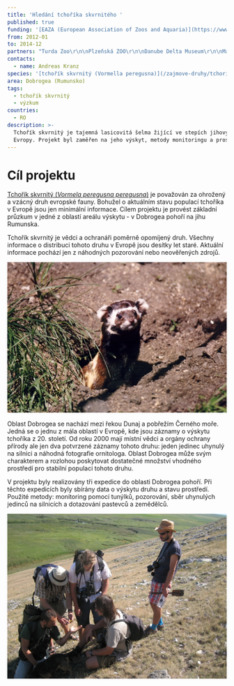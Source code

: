 ```yaml
---
title: 'Hledání tchoříka skvrnitého '
published: true
funding: '[EAZA (European Association of Zoos and Aquaria)](https://www.eaza.net/)'
from: 2012-01
to: 2014-12
partners: "Turda Zoo\r\n\nPlzeňská ZOO\r\n\nDanube Delta Museum\r\n\nMacin National Park\r\n\nNational Institute for Research in the Danube Delta"
contacts:
  - name: Andreas Kranz
species: '[tchořík skvrnitý (Vormella peregusna)](/zajmove-druhy/tchorik-skvrnity)'
area: Dobrogea (Rumunsko)
tags:
  - tchořík skvrnitý
  - výzkum
countries:
  - RO
description: >-
  Tchořík skvrnitý je tajemná lasicovitá šelma žijící ve stepích jihovýchodní
  Evropy. Projekt byl zaměřen na jeho výskyt, metody monitoringu a prostředí
---
```

# Cíl projektu

[Tchořík skvrnitý (_Vormela peregusna peregusna_)](/zajmove-druhy/tchorik-skvrnity) je považován za ohrožený a vzácný druh evropské fauny. Bohužel o aktuálním stavu populací tchoříka v Evropě jsou jen minimální informace. Cílem projektu je provést základní průzkum v jedné z oblastí areálu výskytu - v Dobrogea pohoří na jihu Rumunska. 

Tchořík skvrnitý je vědci a ochranáři poměrně opomíjený druh. Všechny informace o distribuci tohoto druhu v Evropě jsou desítky let staré. Aktuální informace pochází jen z náhodných pozorování nebo neověřených zdrojů.

![Tchořík skvrnitý](/media/007.jpg "tchořík skvrnitý (Vormella peregusna), autor: Aleš Toman")

Oblast Dobrogea se nachází mezi řekou Dunaj a pobřežím Černého moře. Jedná se o jednu z mála oblastí v Evropě, kde jsou záznamy o výskytu tchoříka z 20. století. Od roku 2000 mají místní vědci a orgány ochrany přírody ale jen dva potvrzené záznamy tohoto druhu: jeden jedinec uhynulý na silnici a náhodná fotografie ornitologa. Oblast Dobrogea může svým charakterem a rozlohou poskytovat dostatečné množství vhodného prostředí pro stabilní populaci tohoto druhu. 

V projektu byly realizovány tři expedice do oblasti Dobrogea pohoří. Při těchto expedicích byly sbírány data o výskytu druhu a stavu prostředí. Použité metody: monitoring pomocí tunýlků, pozorování, sběr uhynulých jedinců na silnicích a dotazování pastevců a zemědělců. 

![pracovní tým ](/media/field_team.jpg "pracovní tým v Dobrogei")
